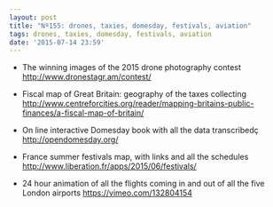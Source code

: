 ```yaml
---
layout: post
title: "Nº155: drones, taxies, domesday, festivals, aviation"
tags: drones, taxies, domesday, festivals, aviation
date: '2015-07-14 23:59'
---
```


* The winning images of the 2015 drone photography contest
  http://www.dronestagr.am/contest/

* Fiscal map of Great Britain: geography of the taxes collecting
  http://www.centreforcities.org/reader/mapping-britains-public-finances/a-fiscal-map-of-britain/

* On line interactive Domesday book with all the data transcribedç
  http://opendomesday.org/

* France summer festivals map, with links and all the schedules
  http://www.liberation.fr/apps/2015/06/festivals/

* 24 hour animation of all the flights coming in and out of all the five London airports
  https://vimeo.com/132804154

